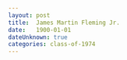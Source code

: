 ```yaml
---
layout: post
title:  James Martin Fleming Jr.
date:   1900-01-01
dateUnknown: true
categories: class-of-1974
---
```

